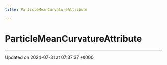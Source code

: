 ```yaml
---
title: ParticleMeanCurvatureAttribute

---
```


# ParticleMeanCurvatureAttribute





-------------------------------

Updated on 2024-07-31 at 07:37:37 +0000